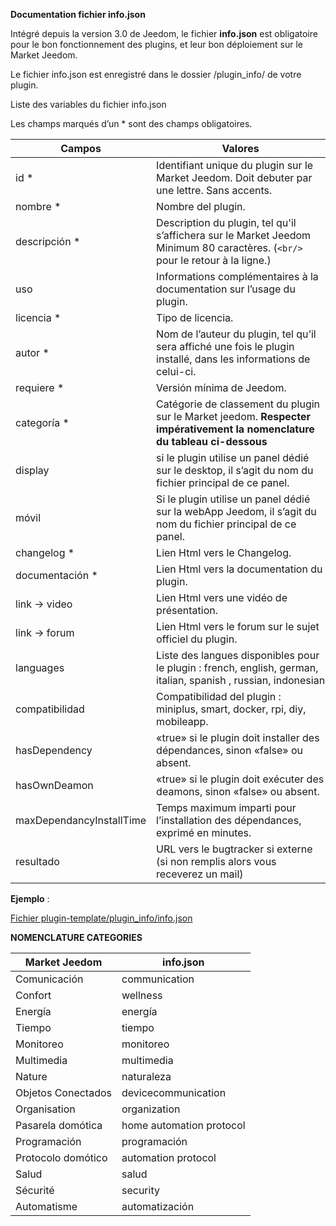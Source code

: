 **Documentation fichier info.json**

Intégré depuis la version 3.0 de Jeedom, le fichier **info.json** est obligatoire pour le bon fonctionnement des plugins, et leur bon déploiement sur le Market Jeedom.

Le fichier info.json est enregistré dans le dossier /plugin_info/ de votre plugin.

Liste des variables du fichier info.json

Les champs marqués d’un * sont des champs obligatoires.

Campos                   | Valores                                                                                                                   |
------------------------ | ------------------------------------------------------------------------------------------------------------------------- |
id *                     | Identifiant unique du plugin sur le Market Jeedom. Doit debuter par une lettre. Sans accents.                             |
nombre *                   | Nombre del plugin.                                                                                                            |
descripción *            | Description du plugin, tel qu'il s’affichera sur le Market Jeedom Minimum 80 caractères. (`<br/>` pour le retour à la ligne.)                                  |                                                                                     |
uso                    | Informations complémentaires à la documentation sur l’usage du plugin.                                                    |
licencia *                | Tipo de licencia.                                                                                                          |
autor *                 | Nom de l’auteur du plugin, tel qu’il sera affiché une fois le plugin installé, dans les informations de celui-ci.         |
requiere *                | Versión mínima de Jeedom.                                                                                                |
categoría *               | Catégorie de classement du plugin sur le Market jeedom. **Respecter impérativement la nomenclature du tableau ci-dessous** |
display                  | si le plugin utilise un panel dédié sur le desktop, il s’agit du nom du fichier principal de ce panel.                    |
móvil                   | Si le plugin utilise un panel dédié sur la webApp Jeedom, il s’agit du nom du fichier principal de ce panel.   |
changelog *              | Lien Html vers le Changelog.                                                                                              |
documentación *          | Lien Html vers la documentation du plugin.                                                                                |
link -> video               | Lien Html vers une vidéo de présentation.                                                                                 |
link -> forum               | Lien Html vers le forum sur le sujet officiel du plugin.                                                                  |
languages                | Liste des langues disponibles pour le plugin : french, english, german, italian, spanish , russian, indonesian            |
compatibilidad            | Compatibilidad del plugin : miniplus, smart, docker, rpi, diy, mobileapp.                                                   |
hasDependency            | «true» si le plugin doit installer des dépendances, sinon «false» ou absent.                                              |
hasOwnDeamon             | «true» si le plugin doit exécuter des deamons, sinon «false» ou absent.                                                   |
maxDependancyInstallTime | Temps maximum imparti pour l’installation des dépendances, exprimé en minutes.                                            |
resultado                    | URL vers le bugtracker si externe (si non remplis alors vous receverez un mail)

**Ejemplo** :

[Fichier plugin-template/plugin_info/info.json](https://github.com/jeedom/plugin-template/blob/master/plugin_info/info.json)




**NOMENCLATURE CATEGORIES**

Market Jeedom         | info.json               |
--------------------- | ----------------------- |
Comunicación         | communication           |
Confort               | wellness                |
Energía               | energía                  |
Tiempo                 | tiempo                 |
Monitoreo            | monitoreo              |
Multimedia            | multimedia              |
Nature                | naturaleza                  |
Objetos Conectados      | devicecommunication     |
Organisation          | organization            |
Pasarela domótica  | home automation protocol|
Programación         | programación             |
Protocolo domótico   | automation protocol     |
Salud                 | salud                  |
Sécurité              | security                |
Automatisme           | automatización          |











  









